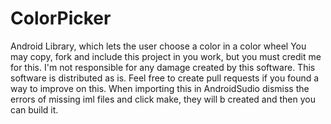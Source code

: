 # ColorPicker
Android Library, which lets the user choose a color in a color wheel
You may copy, fork and include this project in you work, but you must credit me for this. I'm not responsible for any damage created by this software. This software is distributed as is.
Feel free to create pull requests if you found a way to improve on this.
When importing this in AndroidSudio dismiss the errors of missing iml files and click make, they will b created and then you can build it.
